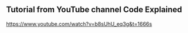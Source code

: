 ## Tutorial from YouTube channel Code Explained  
https://www.youtube.com/watch?v=b8sUhU_eq3g&t=1666s
